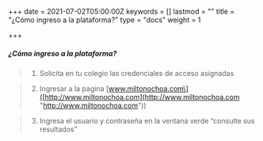 +++
date = 2021-07-02T05:00:00Z
keywords = []
lastmod = ""
title = "¿Cómo ingreso a la plataforma?"
type = "docs"
weight = 1

+++
##### ¿Cómo ingreso a la plataforma?

> 1. Solicita en tu colegio las credenciales de acceso asignadas

> 2. Ingresar a la pagina \[www.miltonochoa.com\]([http://www.miltonochoa.com](http://www.miltonochoa.com "http://www.miltonochoa.com"))

> 3. Ingresa el usuario y contraseña en la ventana verde “consulte sus resultados”